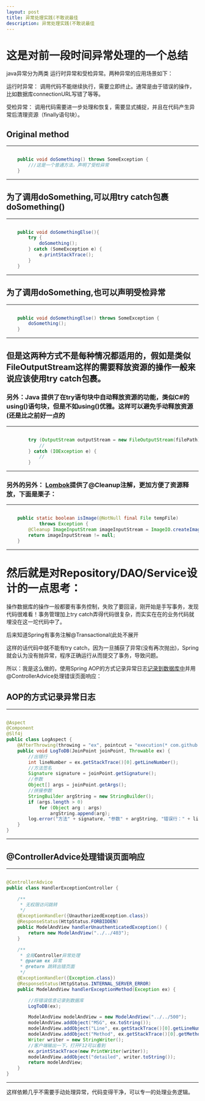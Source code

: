 ```yaml
---
layout: post
title: 异常处理实践(不敢说最佳
description: 异常处理实践(不敢说最佳
---
```


# 这是对前一段时间异常处理的一个总结

java异常分为两类 运行时异常和受检异常。两种异常的应用场景如下：

运行时异常： 调用代码不能继续执行，需要立即终止。通常是由于错误的操作，比如数据库connectionURL写错了等等。

受检异常： 调用代码需要进一步处理和恢复，需要显式捕捉，并且在代码产生异常后清理资源（finally语句块）。

## Original method

---
``` java

    public void doSomething() throws SomeException {
        ///这是一个普通方法，声明了受检异常
    }

```
---


## 为了调用doSomething,可以用try catch包裹doSomething()

---
``` java

    public void doSomethingElse(){
        try {
            doSomething();
        } catch (SomeException e) {
            e.printStackTrace();
        }
    }

```
---

## 为了调用doSomething,也可以声明受检异常

---
``` java

    public void doSomethingElse() throws SomeException {
        doSomething();
    }

```
---

## 但是这两种方式不是每种情况都适用的，假如是类似FileOutputStream这样的需要释放资源的操作一般来说应该使用try catch包裹。

### 另外：Java 提供了在try语句块中自动释放资源的功能，类似C#的using()语句块，但是不如using()优雅。这样可以避免手动释放资源(还是比之前好一点的

---
``` java

        try (OutputStream outputStream = new FileOutputStream(filePath)) {
            //
        } catch (IOException e) {
            //
        }

```
---

### 另外的另外： [Lombok](https://izhangzhihao.github.io/2016/06/29/使用Lombok注解/)提供了@Cleanup注解，更加方便了资源释放，下面是栗子：

---
``` java

    public static boolean isImage(@NotNull final File tempFile)
            throws Exception {
        @Cleanup ImageInputStream imageInputStream = ImageIO.createImageInputStream(tempFile);
        return imageInputStream != null;
    }

```
---

# 然后就是对Repository/DAO/Service设计的一点思考：

操作数据库的操作一般都要有事务控制，失败了要回滚，刚开始是手写事务，发现代码很难看！事务管理加上try catch弄得代码很复杂，而实实在在的业务代码就埋没在这一坨代码中了。

后来知道Spring有事务注解@Transactional(此处不展开

这样的话代码中就不能有try catch，因为一旦捕获了异常(没有再次抛出)，Spring就会认为没有抛异常，程序正确运行从而提交了事务，导致问题。

所以：我是这么做的，使用Spring AOP的方式记录异常日志[记录到数据库中](https://izhangzhihao.github.io/2016/05/18/使用LogBack将日志记录到MySql数据库/)并用@ControllerAdvice处理错误页面响应：


## AOP的方式记录异常日志

---
``` java

@Aspect
@Component
@Slf4j
public class LogAspect {
    @AfterThrowing(throwing = "ex", pointcut = "execution(* com.github.izhangzhihao.SpringMVCSeedProject.*.*.*(..)))")
    public void LogToDB(JoinPoint joinPoint, Throwable ex) {
        //出错行
        int lineNumber = ex.getStackTrace()[0].getLineNumber();
        //方法签名
        Signature signature = joinPoint.getSignature();
        //参数
        Object[] args = joinPoint.getArgs();
        //拼接参数
        StringBuilder argString = new StringBuilder();
        if (args.length > 0)
            for (Object arg : args)
                argString.append(arg);
        log.error("方法" + signature, "参数" + argString, "错误行：" + lineNumber, "时间" + new Date(), "异常内容" + ex.toString());
    }
}

```
---

## @ControllerAdvice处理错误页面响应

---
``` java

@ControllerAdvice
public class HandlerExceptionController {

    /**
     * 无权限访问跳转
     */
    @ExceptionHandler({UnauthorizedException.class})
    @ResponseStatus(HttpStatus.FORBIDDEN)
    public ModelAndView handlerUnauthenticatedException() {
        return new ModelAndView("../../403");
    }

    /**
     * 全局Controller异常处理
     * @param ex 异常
     * @return 跳转出错页面
     */
    @ExceptionHandler({Exception.class})
    @ResponseStatus(HttpStatus.INTERNAL_SERVER_ERROR)
    public ModelAndView handlerExceptionMethod(Exception ex) {

        //将错误信息记录到数据库
        LogToDB(ex);

        ModelAndView modelAndView = new ModelAndView("../../500");
        modelAndView.addObject("MSG", ex.toString());
        modelAndView.addObject("Line", ex.getStackTrace()[0].getLineNumber());
        modelAndView.addObject("Method", ex.getStackTrace()[0].getMethodName());
        Writer writer = new StringWriter();
        //客户端输出一下，打开F12可以看到
        ex.printStackTrace(new PrintWriter(writer));
        modelAndView.addObject("detailed", writer.toString());
        return modelAndView;
    }
}

```
---

这样依赖几乎不需要手动处理异常，代码变得干净，可以专一的处理业务逻辑。